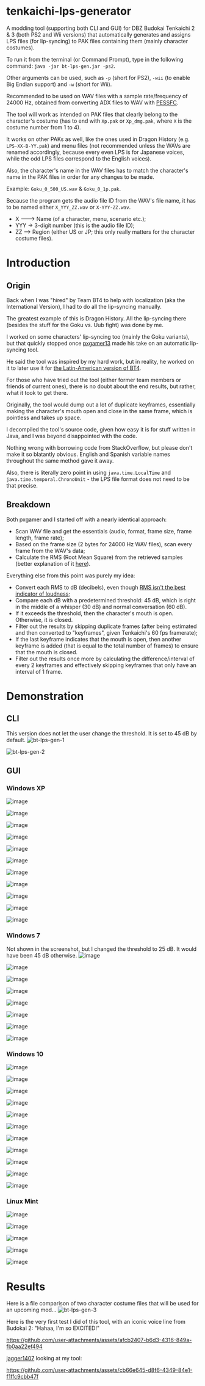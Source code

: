 # tenkaichi-lps-generator
A modding tool (supporting both CLI and GUI) for DBZ Budokai Tenkaichi 2 &amp; 3 (both PS2 and Wii versions) that automatically generates and assigns LPS files (for lip-syncing) to PAK files containing them (mainly character costumes).

To run it from the terminal (or Command Prompt), type in the following command: ``java -jar bt-lps-gen.jar -ps2``.

Other arguments can be used, such as ``-p`` (short for PS2), ``-wii`` (to enable Big Endian support) and ``-w`` (short for Wii).

Recommended to be used on WAV files with a sample rate/frequency of 24000 Hz, obtained from converting ADX files to WAV with [PESSFC](https://www.moddingway.com/file/1640.html).

The tool will work as intended on PAK files that clearly belong to the character's costume (has to end with ``Xp.pak`` or ``Xp_dmg.pak``, where ``X`` is the costume number from 1 to 4).

It works on other PAKs as well, like the ones used in Dragon History (e.g. ``LPS-XX-B-YY.pak``) and menu files (not recommended unless the WAVs are renamed accordingly, because every even LPS is for Japanese voices, while the odd LPS files correspond to the English voices).

Also, the character's name in the WAV files has to match the character's name in the PAK files in order for any changes to be made. 

Example: ``Goku_0_500_US.wav`` & ``Goku_0_1p.pak``.

Because the program gets the audio file ID from the WAV's file name, it has to be named either ``X_YYY_ZZ.wav`` or ``X-YYY-ZZ.wav``.
* X ---> Name (of a character, menu, scenario etc.);
* YYY -> 3-digit number (this is the audio file ID);
* ZZ --> Region (either US or JP; this only really matters for the character costume files).

# Introduction
## Origin
Back when I was "hired" by Team BT4 to help with localization (aka the International Version), I had to do all the lip-syncing manually.

The greatest example of this is Dragon History. All the lip-syncing there (besides the stuff for the Goku vs. Uub fight) was done by me.

I worked on some characters' lip-syncing too (mainly the Goku variants), but that quickly stopped once [pxgamer13](https://github.com/pxgamer13) made his take on an automatic lip-syncing tool.

He said the tool was inspired by my hard work, but in reality, he worked on it to later use it for [the Latin-American version of BT4](https://www.youtube.com/watch?v=5ZMnuDMpz3w).

For those who have tried out the tool (either former team members or friends of current ones), there is no doubt about the end results, but rather, what it took to get there.

Originally, the tool would dump out a lot of duplicate keyframes, essentially making the character's mouth open and close in the same frame, which is pointless and takes up space.

I decompiled the tool's source code, given how easy it is for stuff written in Java, and I was beyond disappointed with the code.

Nothing wrong with borrowing code from StackOverflow, but please don't make it so blatantly obvious. English and Spanish variable names throughout the same method gave it away.

Also, there is literally zero point in using ``java.time.LocalTime`` and ``java.time.temporal.ChronoUnit`` - the LPS file format does not need to be that precise.

## Breakdown
Both pxgamer and I started off with a nearly identical approach:
* Scan WAV file and get the essentials (audio, format, frame size, frame length, frame rate);
* Based on the frame size (2 bytes for 24000 Hz WAV files), scan every frame from the WAV's data;
* Calculate the RMS (Root Mean Square) from the retrieved samples (better explanation of it [here](https://stackoverflow.com/questions/4953045/im-trying-to-get-the-volume-level-of-a-wav-file-using-javas-sound-api-but-hav)).

Everything else from this point was purely my idea:
* Convert each RMS to dB (decibels), even though [RMS isn't the best indicator of loudness](https://forum.audacityteam.org/t/getting-precise-db-level-from-playback-meter-reading/60457/4);
* Compare each dB with a predetermined threshold: 45 dB, which is right in the middle of a whisper (30 dB) and normal conversation (60 dB).
* If it exceeds the threshold, then the character's mouth is open. Otherwise, it is closed.
* Filter out the results by skipping duplicate frames (after being estimated and then converted to "keyframes", given Tenkaichi's 60 fps framerate);
* If the last keyframe indicates that the mouth is open, then another keyframe is added (that is equal to the total number of frames) to ensure that the mouth is closed.
* Filter out the results once more by calculating the difference/interval of every 2 keyframes and effectively skipping keyframes that only have an interval of 1 frame.

# Demonstration
## CLI
This version does not let the user change the threshold. It is set to 45 dB by default.
![bt-lps-gen-1](https://github.com/user-attachments/assets/9c8a839b-19c6-4aac-a2d7-f95442ee2964)

![bt-lps-gen-2](https://github.com/user-attachments/assets/e8826733-3d69-4c58-8627-4aa7bcda6fdb)

## GUI
### Windows XP
![image](https://github.com/user-attachments/assets/66c1d483-efd6-464c-810b-c1afac31724a)

![image](https://github.com/user-attachments/assets/84ecbb8e-37ef-4aab-82ff-d4545e2d8b75)

![image](https://github.com/user-attachments/assets/4ad8ed17-cf2d-4bf5-b423-1e8533fb32e0)

![image](https://github.com/user-attachments/assets/9302b92e-75b9-4f29-b038-800b84d62105)

![image](https://github.com/user-attachments/assets/bb21bd42-3143-46e9-8b2a-41831b932654)

![image](https://github.com/user-attachments/assets/f33c88df-eb8b-4bf2-9891-0addb02db540)

![image](https://github.com/user-attachments/assets/e31c67a9-d517-44e4-ad9b-c08669eb68a0)

![image](https://github.com/user-attachments/assets/bff1a119-9950-4038-b5d6-ee534fc2fc17)

![image](https://github.com/user-attachments/assets/ab756c68-4aa7-46fe-97c7-d9d0cf118b14)

![image](https://github.com/user-attachments/assets/25854cc4-2209-4007-ace9-dd67a7a266a2)

![image](https://github.com/user-attachments/assets/9dc3434c-9543-4882-b3f3-3ead24f89c1e)

### Windows 7
Not shown in the screenshot, but I changed the threshold to 25 dB. It would have been 45 dB otherwise.
![image](https://github.com/user-attachments/assets/b26129d6-a80d-4651-baab-00fd88800598)

![image](https://github.com/user-attachments/assets/2d398cd3-4700-4a36-a8ff-d52f976ff214)

![image](https://github.com/user-attachments/assets/f2d55b9c-3585-4634-87cd-b3805f248b78)

![image](https://github.com/user-attachments/assets/20839b7d-c615-4c28-924c-3d45491ce3ec)

![image](https://github.com/user-attachments/assets/48ca20d9-3998-427f-8c4e-b5ed6aed1f50)

![image](https://github.com/user-attachments/assets/7cdd47ee-ef36-4926-a651-74b370fee7e1)

![image](https://github.com/user-attachments/assets/c54e941a-6d42-488d-b1fb-5607abe97ad4)

![image](https://github.com/user-attachments/assets/723e7613-3377-437b-8dc1-7ece35a0f615)

### Windows 10
![image](https://github.com/user-attachments/assets/75526b9b-d086-4b69-9247-1b7f593024e0)

![image](https://github.com/user-attachments/assets/5821c1a5-c370-4a7f-9473-fc4366b9a239)

![image](https://github.com/user-attachments/assets/7f9ef433-1774-4f81-9fcd-65a471741837)

![image](https://github.com/user-attachments/assets/4d119acf-6dc9-4eab-b350-6d495149ae20)

![image](https://github.com/user-attachments/assets/e76e1b77-fd4a-40fe-921e-2fa524e7aba8)

![image](https://github.com/user-attachments/assets/0e2a9b11-45f3-43bb-b0b6-0660a7e6f4b2)

![image](https://github.com/user-attachments/assets/94688bb0-0dad-4d2d-b0ec-7b9ad2d3afb5)

![image](https://github.com/user-attachments/assets/10bcd85c-5ae6-4c16-8863-ea68cf2f6c95)

![image](https://github.com/user-attachments/assets/093625aa-e176-4881-8319-88f1eaceb92d)

![image](https://github.com/user-attachments/assets/59a1a2ae-5070-48b9-a372-2772cdb3ad2e)

![image](https://github.com/user-attachments/assets/e99a82ec-2c66-434c-a6c0-a1b188b4fa87)

### Linux Mint
![image](https://github.com/user-attachments/assets/ad584c56-d6c0-4825-8def-910b2e65900b)

![image](https://github.com/user-attachments/assets/f78e690b-cf76-45aa-bec6-b36a33a2ef95)

![image](https://github.com/user-attachments/assets/160669d1-7df5-4239-b878-45b0ea9ae727)

![image](https://github.com/user-attachments/assets/78798956-c23c-4dac-a266-5094d3d03146)

![image](https://github.com/user-attachments/assets/3705abaf-8edf-49ae-ac2b-dd89c7f2e8e7)

# Results
Here is a file comparison of two character costume files that will be used for an upcoming mod...
![bt-lps-gen-3](https://github.com/user-attachments/assets/61f7e941-3caa-4d00-a0b6-324e502c71ed)

Here is the very first test I did of this tool, with an iconic voice line from Budokai 2: "Hahaa, I'm so EXCITED!"

https://github.com/user-attachments/assets/afcb2407-b6d3-4316-849a-fb0aa22ef494

[jagger1407](https://github.com/jagger1407) looking at my tool:

https://github.com/user-attachments/assets/cb66e645-d8f6-4349-84e1-f1ffc9cbb47f

